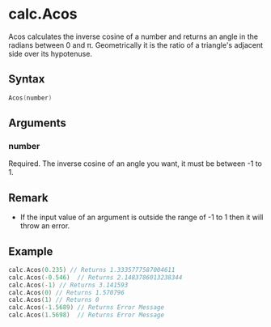 # calc.Acos

Acos calculates the inverse cosine of a number and returns an angle in the radians between 0 and π.
Geometrically it is the ratio of a triangle's adjacent side over its hypotenuse.

## Syntax

```go
Acos(number)
```

## Arguments

### number

Required. The inverse cosine of an angle you want, it must be between -1 to 1.

## Remark

+ If the input value of an argument is outside the range of -1 to 1 then it will throw an error.

## Example

```go
calc.Acos(0.235) // Returns 1.3335777587004611
calc.Acos(-0.546)  // Returns 2.1483786013238344
calc.Acos(-1) // Returns 3.141593
calc.Acos(0) // Returns 1.570796
calc.Acos(1) // Returns 0
calc.Acos(-1.5689) // Returns Error Message
calc.Acos(1.5698)  // Returns Error Message
```
